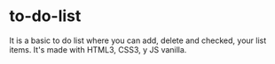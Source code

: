 # to-do-list
It is a basic to do list where you can add, delete and checked, your list items. It's made with HTML3, CSS3, y JS vanilla. 
